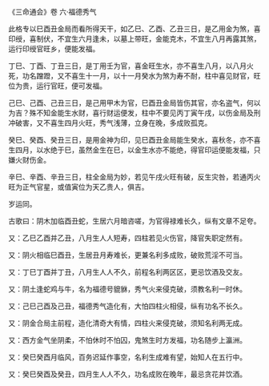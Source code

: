 《三命通会》卷 六·福德秀气

此格专以巳酉丑金局而看所得天干，如乙巳、乙酉、乙丑三日，是乙用金为煞，喜印绶，喜制伏，不宜生六月逢未，以墓上带旺，金能克木，不宜生八月再露其煞，运行印绶官旺乡，便能发福。

丁巳、丁酉、丁丑三日，是丁用壬为官，喜金旺生水，亦不喜生八月，以八月火死，功名蹭蹬，又不喜生十一月，以十一月癸水为煞为寿不耐，柱中喜见财官，旺位为贵，运行官旺，便可发福。

己巳、己酉、己丑三日，是己用甲木为官，巳酉丑金局皆伤其官，亦名盗气，何以为吉？殊不知金能生水财，喜行财运便发，柱中不要见丙丁寅午戌，以伤金局及刑冲破害，又不喜生四月火旺，秀气浅薄，立身在晚，多成败孤克。

癸巳、癸酉、癸丑三日，是用金神为印，见巳酉丑金局能生癸水，喜秋冬，亦不喜生四月，以水绝于巳，虽然金生在巳，以金生水亦不能绝，得官印运便能发福，只嫌火财伤金。

辛巳、辛酉、辛丑三日，柱全金局为妙，若见午戌火旺有破，反生灾咎，若通丙火旺为正气官星，或值寅位为天乙贵人，俱吉。

岁运同。

古歌曰：阴木加临酉丑蛇，生居六月暗咨嗟，为官得禄难长久，纵有文章不足夸。

又：乙巳乙酉并乙丑，八月生人人短寿，四柱若见火伤官，降官失职定然有。

又：阴火相临巳酉丑，生居丑月寿难长，更兼名利多成败，破败荒淫不可当。

又：丁巳丁酉并丁丑，八月生人人不久，前程名利两区区，更忌饮酒及交友。

又：阴土逢蛇鸡与牛，名为福德号貔貅，秀气火来侵克破，须教名利一时休。

又：己巳己酉及己丑，福德秀气造化有，大怕四柱火相侵，纵有功名不长久。

又：阴金合局主前程，造化清奇大有情，四柱火来侵克破，须知名利两无成。

又：西方金气坐阴柔，不怕休时不怕囚，鬼煞生时方发福，功名随步上瀛洲。

又：癸巳癸酉月临风，百务迟延作事空，名利生成难有望，始知人在五行中。

又：癸巳癸酉及癸丑，四月生人人不久，功名成败在晚年，最忌贪花并饮酒。

